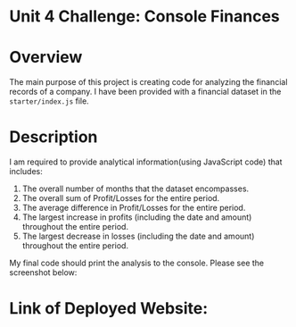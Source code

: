 # Unit 4 Challenge: Console Finances

# Overview

The main purpose of this project is creating code for analyzing the financial records of a company. I have been provided with a financial dataset in the `starter/index.js` file.

# Description

I am required to provide analytical information(using JavaScript code) that includes:

1. The overall number of months that the dataset encompasses.
2. The overall sum of Profit/Losses for the entire period.
3. The average difference in Profit/Losses for the entire period.
4. The largest increase in profits (including the date and amount) throughout the entire period.
5. The largest decrease in losses (including the date and amount) throughout the entire period.

My final code should print the analysis to the console. Please see the screenshot below:

# Link of Deployed Website:
